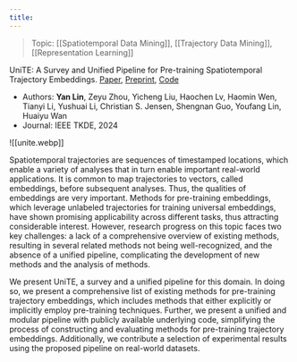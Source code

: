 ```yaml
---
title:
---
```


> Topic: [[Spatiotemporal Data Mining]], [[Trajectory Data Mining]], [[Representation Learning]]

UniTE: A Survey and Unified Pipeline for Pre-training Spatiotemporal Trajectory Embeddings. [Paper](https://ieeexplore.ieee.org/document/10818577), [Preprint](https://arxiv.org/abs/2407.12550), [Code](https://github.com/Logan-Lin/UniTE)
- Authors: **Yan Lin**, Zeyu Zhou, Yicheng Liu, Haochen Lv, Haomin Wen, Tianyi Li, Yushuai Li, Christian S. Jensen, Shengnan Guo, Youfang Lin, Huaiyu Wan
- Journal: IEEE TKDE, 2024

![[unite.webp]]

Spatiotemporal trajectories are sequences of timestamped locations, which enable a variety of analyses that in turn enable important real-world applications. It is common to map trajectories to vectors, called embeddings, before subsequent analyses. Thus, the qualities of embeddings are very important. Methods for pre-training embeddings, which leverage unlabeled trajectories for training universal embeddings, have shown promising applicability across different tasks, thus attracting considerable interest. However, research progress on this topic faces two key challenges: a lack of a comprehensive overview of existing methods, resulting in several related methods not being well-recognized, and the absence of a unified pipeline, complicating the development of new methods and the analysis of methods.

We present UniTE, a survey and a unified pipeline for this domain. In doing so, we present a comprehensive list of existing methods for pre-training trajectory embeddings, which includes methods that either explicitly or implicitly employ pre-training techniques. Further, we present a unified and modular pipeline with publicly available underlying code, simplifying the process of constructing and evaluating methods for pre-training trajectory embeddings. Additionally, we contribute a selection of experimental results using the proposed pipeline on real-world datasets.